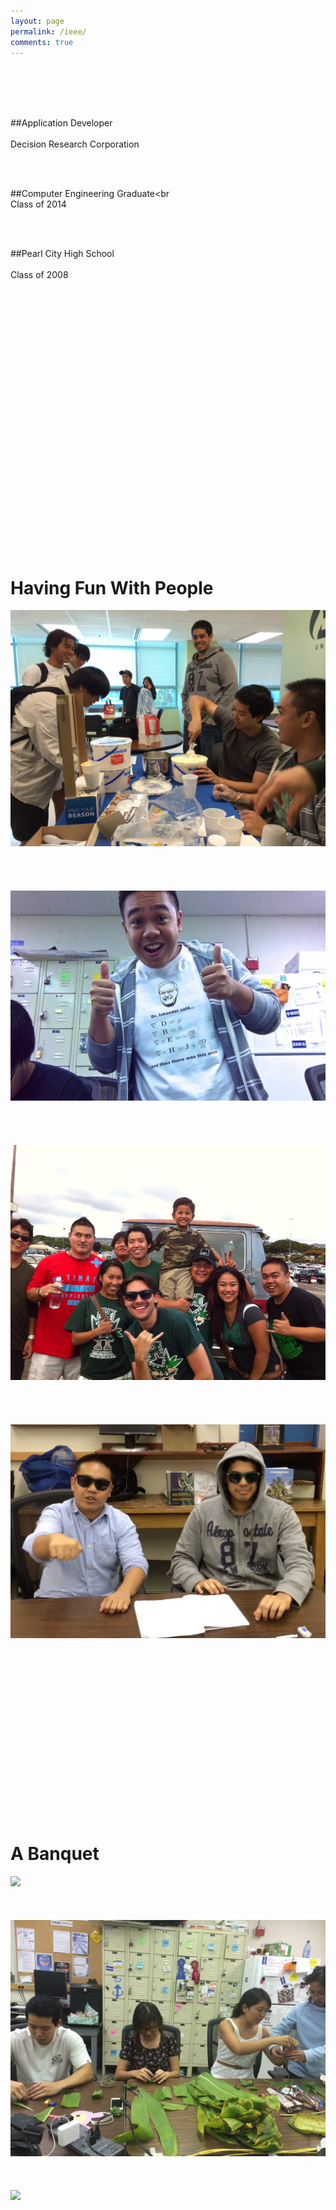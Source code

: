 ```yaml
---
layout: page
permalink: /ieee/
comments: true
---
```


<br><br><br><br>

##Application Developer<br><br>Decision Research Corporation

<br><br>

##Computer Engineering Graduate<br<br>Class of 2014

<br><br>

##Pearl City High School<br><br>Class of 2008

<br><br><br><br>
<br><br><br><br>
<br><br><br><br>

<br><br><br><br>
<br><br><br><br>
<br><br><br><br>

# Having Fun With People
<img src="/images/ieee/icecream.jpg"><br><br><br><br><br>
<img src="/images/ieee/papaisky.jpg"><br><br><br><br><br>
<img src="/images/ieee/tailgate.jpg"><br><br><br><br><br>
<img src="/images/ieee/4.jpg"><br><br><br><br><br>

<br><br><br><br>
<br><br><br><br>
<br><br><br><br>

# A Banquet
<img src="/images/ieee/1.jpg"><br><br><br><br>
<img src="/images/ieee/2.jpg"><br><br><br><br>
<img src="/images/ieee/3.jpg"><br><br><br><br>


